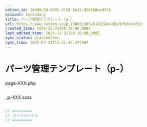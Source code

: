 ```yaml
---
notion_id: 16dd0c30-9401-8124-8a18-d26fb8eed353
account: Secondary
title: パーツ管理テンプレート（p-）
url: https://www.notion.so/p-16dd0c30940181248a18d26fb8eed353
created_time: 2024-12-31T08:30:00.000Z
last_edited_time: 2024-12-31T08:30:00.000Z
sync_status: placeholder
sync_time: 2025-07-12T15:01:47.378687
---
```

# パーツ管理テンプレート（p-）

page-XXX.php
```php

```
_p-XXX.scss
```scss

```
```javascript
// =========
// コードタイトル
// =========
```